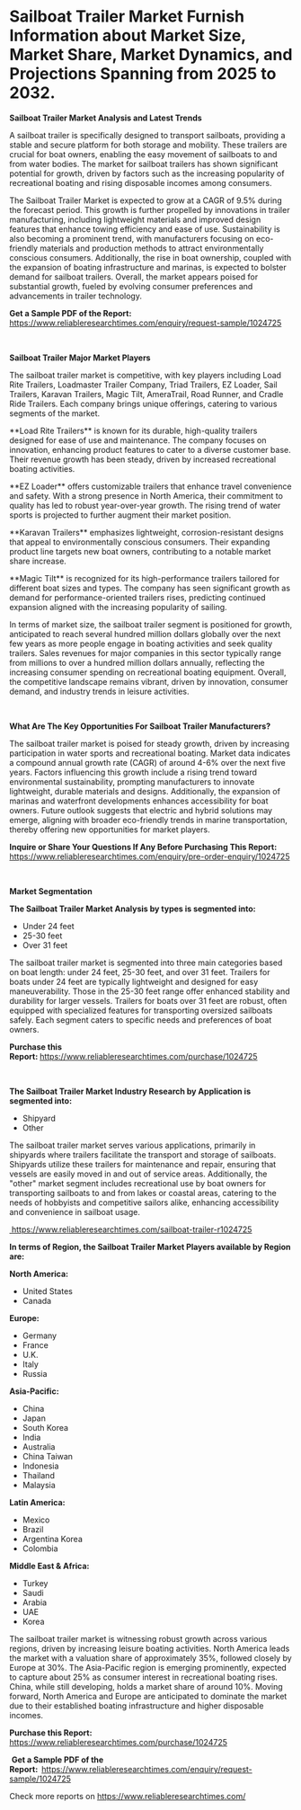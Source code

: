 <p><h1>Sailboat Trailer Market Furnish Information about Market Size, Market Share, Market Dynamics, and Projections Spanning from 2025 to 2032.</h1></p><p><strong>Sailboat Trailer Market Analysis and Latest Trends</strong></p>
<p><p>A sailboat trailer is specifically designed to transport sailboats, providing a stable and secure platform for both storage and mobility. These trailers are crucial for boat owners, enabling the easy movement of sailboats to and from water bodies. The market for sailboat trailers has shown significant potential for growth, driven by factors such as the increasing popularity of recreational boating and rising disposable incomes among consumers.</p><p>The Sailboat Trailer Market is expected to grow at a CAGR of 9.5% during the forecast period. This growth is further propelled by innovations in trailer manufacturing, including lightweight materials and improved design features that enhance towing efficiency and ease of use. Sustainability is also becoming a prominent trend, with manufacturers focusing on eco-friendly materials and production methods to attract environmentally conscious consumers. Additionally, the rise in boat ownership, coupled with the expansion of boating infrastructure and marinas, is expected to bolster demand for sailboat trailers. Overall, the market appears poised for substantial growth, fueled by evolving consumer preferences and advancements in trailer technology.</p></p>
<p><strong>Get a Sample PDF of the Report:&nbsp;</strong> <a href="https://www.reliableresearchtimes.com/enquiry/request-sample/1024725?utm_campaign=3187&utm_medium=2&utm_source=Github&utm_content=ia&utm_term=06032025&utm_id=sailboat-trailer">https://www.reliableresearchtimes.com/enquiry/request-sample/1024725</a></p>
<p>&nbsp;</p>
<p><strong>Sailboat Trailer Major Market Players</strong></p>
<p><p>The sailboat trailer market is competitive, with key players including Load Rite Trailers, Loadmaster Trailer Company, Triad Trailers, EZ Loader, Sail Trailers, Karavan Trailers, Magic Tilt, AmeraTrail, Road Runner, and Cradle Ride Trailers. Each company brings unique offerings, catering to various segments of the market.</p><p>**Load Rite Trailers** is known for its durable, high-quality trailers designed for ease of use and maintenance. The company focuses on innovation, enhancing product features to cater to a diverse customer base. Their revenue growth has been steady, driven by increased recreational boating activities.</p><p>**EZ Loader** offers customizable trailers that enhance travel convenience and safety. With a strong presence in North America, their commitment to quality has led to robust year-over-year growth. The rising trend of water sports is projected to further augment their market position.</p><p>**Karavan Trailers** emphasizes lightweight, corrosion-resistant designs that appeal to environmentally conscious consumers. Their expanding product line targets new boat owners, contributing to a notable market share increase.</p><p>**Magic Tilt** is recognized for its high-performance trailers tailored for different boat sizes and types. The company has seen significant growth as demand for performance-oriented trailers rises, predicting continued expansion aligned with the increasing popularity of sailing.</p><p>In terms of market size, the sailboat trailer segment is positioned for growth, anticipated to reach several hundred million dollars globally over the next few years as more people engage in boating activities and seek quality trailers. Sales revenues for major companies in this sector typically range from millions to over a hundred million dollars annually, reflecting the increasing consumer spending on recreational boating equipment. Overall, the competitive landscape remains vibrant, driven by innovation, consumer demand, and industry trends in leisure activities.</p></p>
<p>&nbsp;</p>
<p><strong>What Are The Key Opportunities For Sailboat Trailer Manufacturers?</strong></p>
<p><p>The sailboat trailer market is poised for steady growth, driven by increasing participation in water sports and recreational boating. Market data indicates a compound annual growth rate (CAGR) of around 4-6% over the next five years. Factors influencing this growth include a rising trend toward environmental sustainability, prompting manufacturers to innovate lightweight, durable materials and designs. Additionally, the expansion of marinas and waterfront developments enhances accessibility for boat owners. Future outlook suggests that electric and hybrid solutions may emerge, aligning with broader eco-friendly trends in marine transportation, thereby offering new opportunities for market players.</p></p>
<p><strong>Inquire or Share Your Questions If Any Before Purchasing This Report:</strong> <a href="https://www.reliableresearchtimes.com/enquiry/pre-order-enquiry/1024725?utm_campaign=3187&utm_medium=2&utm_source=Github&utm_content=ia&utm_term=06032025&utm_id=sailboat-trailer">https://www.reliableresearchtimes.com/enquiry/pre-order-enquiry/1024725</a></p>
<p>&nbsp;</p>
<p><strong>Market Segmentation</strong></p>
<p><strong>The Sailboat Trailer Market Analysis by types is segmented into:</strong></p>
<p><ul><li>Under 24 feet</li><li>25-30 feet</li><li>Over 31 feet</li></ul></p>
<p><p>The sailboat trailer market is segmented into three main categories based on boat length: under 24 feet, 25-30 feet, and over 31 feet. Trailers for boats under 24 feet are typically lightweight and designed for easy maneuverability. Those in the 25-30 feet range offer enhanced stability and durability for larger vessels. Trailers for boats over 31 feet are robust, often equipped with specialized features for transporting oversized sailboats safely. Each segment caters to specific needs and preferences of boat owners.</p></p>
<p><strong>Purchase this Report:&nbsp;</strong><a href="https://www.reliableresearchtimes.com/purchase/1024725?utm_campaign=3187&utm_medium=2&utm_source=Github&utm_content=ia&utm_term=06032025&utm_id=sailboat-trailer">https://www.reliableresearchtimes.com/purchase/1024725</a></p>
<p>&nbsp;</p>
<p><strong>The Sailboat Trailer Market Industry Research by Application is segmented into:</strong></p>
<p><ul><li>Shipyard</li><li>Other</li></ul></p>
<p><p>The sailboat trailer market serves various applications, primarily in shipyards where trailers facilitate the transport and storage of sailboats. Shipyards utilize these trailers for maintenance and repair, ensuring that vessels are easily moved in and out of service areas. Additionally, the "other" market segment includes recreational use by boat owners for transporting sailboats to and from lakes or coastal areas, catering to the needs of hobbyists and competitive sailors alike, enhancing accessibility and convenience in sailboat usage.</p></p>
<p><a href="https://www.reliableresearchtimes.com/sailboat-trailer-r1024725?utm_campaign=3187&utm_medium=2&utm_source=Github&utm_content=ia&utm_term=06032025&utm_id=sailboat-trailer">&nbsp;https://www.reliableresearchtimes.com/sailboat-trailer-r1024725</a></p>
<p><strong>In terms of Region, the Sailboat Trailer Market Players available by Region are:</strong></p>
<p>
    <p> <strong> North America: </strong>
        <ul>
            <li>United States</li>
            <li>Canada</li>
        </ul>
        </p> 
    <p> <strong> Europe: </strong>
        <ul>
            <li>Germany</li>
            <li>France</li>
            <li>U.K.</li>
            <li>Italy</li>
            <li>Russia</li>
        </ul>
        </p> 
    <p> <strong> Asia-Pacific: </strong>
        <ul>
            <li>China</li>
            <li>Japan</li>
            <li>South Korea</li>
            <li>India</li>
            <li>Australia</li>
            <li>China Taiwan</li>
            <li>Indonesia</li>
            <li>Thailand</li>
            <li>Malaysia</li>
        </ul>
        </p> 
    <p> <strong> Latin America: </strong>
        <ul>
            <li>Mexico</li>
            <li>Brazil</li>
            <li>Argentina Korea</li>
            <li>Colombia</li>
        </ul>
        </p> 
    <p> <strong> Middle East & Africa: </strong>
        <ul>
            <li>Turkey</li>
            <li>Saudi</li>
            <li>Arabia</li>
            <li>UAE</li>
            <li>Korea</li>
        </ul>
    </p>
    </p>
<p><p>The sailboat trailer market is witnessing robust growth across various regions, driven by increasing leisure boating activities. North America leads the market with a valuation share of approximately 35%, followed closely by Europe at 30%. The Asia-Pacific region is emerging prominently, expected to capture about 25% as consumer interest in recreational boating rises. China, while still developing, holds a market share of around 10%. Moving forward, North America and Europe are anticipated to dominate the market due to their established boating infrastructure and higher disposable incomes.</p></p>
<p><strong>Purchase this Report: </strong><a href="https://www.reliableresearchtimes.com/purchase/1024725?utm_campaign=3187&utm_medium=2&utm_source=Github&utm_content=ia&utm_term=06032025&utm_id=sailboat-trailer">https://www.reliableresearchtimes.com/purchase/1024725</a></p>
<p>&nbsp;<strong>Get a Sample PDF of the Report:&nbsp;&nbsp;</strong><a href="https://www.reliableresearchtimes.com/enquiry/request-sample/1024725?utm_campaign=3187&utm_medium=2&utm_source=Github&utm_content=ia&utm_term=06032025&utm_id=sailboat-trailer">https://www.reliableresearchtimes.com/enquiry/request-sample/1024725</a></p>
<p><strong></strong></p>
<p>Check more reports on <a href="https://www.reliableresearchtimes.com/?utm_campaign=3187&utm_medium=2&utm_source=Github&utm_content=ia&utm_term=06032025&utm_id=sailboat-trailer">https://www.reliableresearchtimes.com/</a></p>